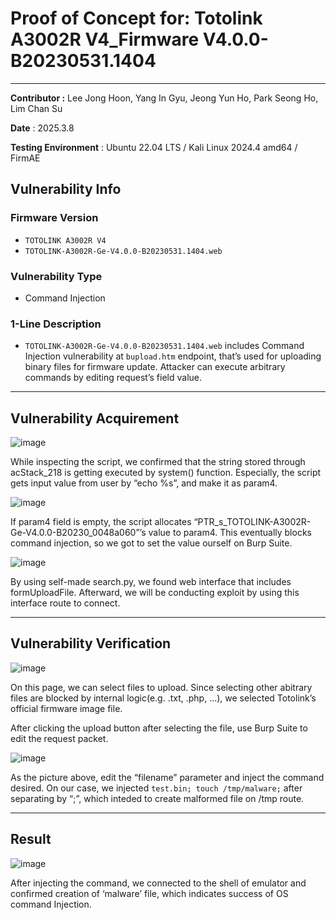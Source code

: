 # Proof of Concept for: **Totolink A3002R V4_Firmware V4.0.0-B20230531.1404**

---

**Contributor :** Lee Jong Hoon, Yang In Gyu, Jeong Yun Ho, Park Seong Ho, Lim Chan Su

**Date** : 2025.3.8

**Testing Environment** : Ubuntu 22.04 LTS / Kali Linux 2024.4 amd64 / FirmAE

## Vulnerability Info

### Firmware Version

- `TOTOLINK A3002R V4`
- `TOTOLINK-A3002R-Ge-V4.0.0-B20230531.1404.web`

### Vulnerability Type

- Command Injection

### 1-Line Description

- `TOTOLINK-A3002R-Ge-V4.0.0-B20230531.1404.web` includes Command Injection vulnerability at `bupload.htm` endpoint, that’s used for uploading binary files for firmware update. Attacker can execute arbitrary commands by editing request’s field value.

---

## Vulnerability Acquirement

![image](https://github.com/user-attachments/assets/61635f2a-2ef1-402f-8601-b2ba2a639f1d)


While inspecting the script, we confirmed that the string stored through acStack_218 is getting executed by system() function. Especially, the script gets input value from user by “echo %s”, and make it as param4. 

![image](https://github.com/user-attachments/assets/44d1e344-6260-41d7-862e-d6c9e8d3f894)


If param4 field is empty, the script allocates “PTR_s_TOTOLINK-A3002R-Ge-V4.0.0-B20230_0048a060”’s value to param4. This eventually blocks command injection, so we got to set the value ourself on Burp Suite.

![image](https://github.com/user-attachments/assets/f7eedb21-d539-49c6-bf43-3a261ec1bb49)


By using self-made search.py, we found web interface that includes formUploadFile. Afterward, we will be conducting exploit by using this interface route to connect.

---

## Vulnerability Verification

![image](https://github.com/user-attachments/assets/2aaaacbd-934f-4890-8b33-ed2433fc0cc5)


On this page, we can select files to upload. Since selecting other abitrary files are blocked by internal logic(e.g. .txt, .php, …), we selected Totolink’s official firmware image file.

After clicking the upload button after selecting the file, use Burp Suite to edit the request packet.

![image](https://github.com/user-attachments/assets/3a5a3c98-2662-40ae-882e-5b3be87bcda2)


As the picture above, edit the “filename” parameter and inject the command desired. On our case, we injected `test.bin; touch /tmp/malware;` after separating by “;”, which inteded to create malformed file on /tmp route.

---

## Result

![image](https://github.com/user-attachments/assets/863577a9-46e3-481a-9ba0-46e6eb6f7960)

After injecting the command, we connected to the shell of emulator and confirmed creation of ‘malware’ file, which indicates success of OS command Injection.
